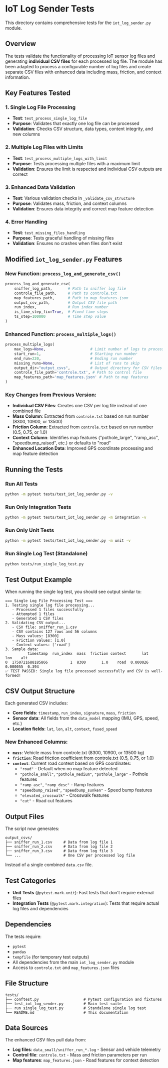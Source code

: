 # IoT Log Sender Tests

This directory contains comprehensive tests for the `iot_log_sender.py` module.

## Overview

The tests validate the functionality of processing IoT sensor log files and generating **individual CSV files** for each processed log file. The module has been adapted to process a configurable number of log files and create separate CSV files with enhanced data including mass, friction, and context information.

## Key Features Tested

### 1. Single Log File Processing
- **Test**: `test_process_single_log_file`
- **Purpose**: Validates that exactly one log file can be processed
- **Validation**: Checks CSV structure, data types, content integrity, and new columns

### 2. Multiple Log Files with Limits
- **Test**: `test_process_multiple_logs_with_limit`
- **Purpose**: Tests processing multiple files with a maximum limit
- **Validation**: Ensures the limit is respected and individual CSV outputs are correct

### 3. Enhanced Data Validation
- **Test**: Various validation checks in `_validate_csv_structure`
- **Purpose**: Validates mass, friction, and context columns
- **Validation**: Ensures data integrity and correct map feature detection

### 4. Error Handling
- **Test**: `test_missing_files_handling`
- **Purpose**: Tests graceful handling of missing files
- **Validation**: Ensures no crashes when files don't exist

## Modified `iot_log_sender.py` Features

### New Function: `process_log_and_generate_csv()`
```python
process_log_and_generate_csv(
    sniffer_log_path,       # Path to sniffer log file
    controle_file_path,     # Path to controle.txt
    map_features_path,      # Path to map_features.json  
    output_csv_path,        # Output CSV file path
    run_index,              # Run index number
    is_time_step_fix=True,  # Fixed time steps
    ts_step=100000          # Time step value
)
```

### Enhanced Function: `process_multiple_logs()`
```python
process_multiple_logs(
    max_logs=None,                    # Limit number of logs to process
    start_run=1,                      # Starting run number
    end_run=220,                      # Ending run number
    missing_runs=None,                # List of runs to skip
    output_dir="output_csvs",         # Output directory for CSV files
    controle_file_path='controle.txt', # Path to control file
    map_features_path='map_features.json' # Path to map features
)
```

### Key Changes from Previous Version:
- **Individual CSV Files**: Creates one CSV per log file instead of one combined file
- **Mass Column**: Extracted from `controle.txt` based on run number (8300, 10900, or 13500)
- **Friction Column**: Extracted from `controle.txt` based on run number (0.5, 0.75, or 1.0)
- **Context Column**: Identifies map features ("pothole_large", "ramp_asc", "speedbump_raised", etc.) or defaults to "road"
- **Enhanced Location Data**: Improved GPS coordinate processing and map feature detection

## Running the Tests

### Run All Tests
```bash
python -m pytest tests/test_iot_log_sender.py -v
```

### Run Only Integration Tests
```bash
python -m pytest tests/test_iot_log_sender.py -m integration -v
```

### Run Only Unit Tests
```bash
python -m pytest tests/test_iot_log_sender.py -m unit -v
```

### Run Single Log Test (Standalone)
```bash
python tests/run_single_log_test.py
```

## Test Output Example

When running the single log test, you should see output similar to:
```
=== Single Log File Processing Test ===
1. Testing single log file processing...
   - Processed 1 files successfully
   - Attempted 1 files
   - Generated 1 CSV files
2. Validating CSV output...
   - CSV file: sniffer_run_1.csv
   - CSV contains 127 rows and 56 columns
   - Mass values: [8300]
   - Friction values: [1.0]
   - Context values: ['road']
3. Sample data:
          timestamp  run_index  mass  friction context       lat       lon    alt
0  1750721688185866          1  8300       1.0    road  0.000026  0.000055  0.394
✅ TEST PASSED: Single log file processed successfully and CSV is well-formed!
```

## CSV Output Structure

Each generated CSV includes:
- **Core fields**: `timestamp`, `run_index`, `signature`, `mass`, `friction`
- **Sensor data**: All fields from the `data_model` mapping (IMU, GPS, speed, etc.)
- **Location fields**: `lat`, `lon`, `alt`, `context`, `fused_speed`

### New Enhanced Columns:
- **`mass`**: Vehicle mass from controle.txt (8300, 10900, or 13500 kg)
- **`friction`**: Road friction coefficient from controle.txt (0.5, 0.75, or 1.0)
- **`context`**: Current road context based on GPS coordinates:
  - `"road"` - Default when no map feature detected
  - `"pothole_small"`, `"pothole_medium"`, `"pothole_large"` - Pothole features
  - `"ramp_asc"`, `"ramp_desc"` - Ramp features  
  - `"speedbump_raised"`, `"speedbump_sunken"` - Speed bump features
  - `"elevated_crosswalk"` - Crosswalk features
  - `"cut"` - Road cut features

## Output Files

The script now generates:
```
output_csvs/
├── sniffer_run_1.csv     # Data from log file 1
├── sniffer_run_2.csv     # Data from log file 2
├── sniffer_run_3.csv     # Data from log file 3
└── ...                   # One CSV per processed log file
```

Instead of a single combined `data.csv` file.

## Test Categories

- **Unit Tests** (`@pytest.mark.unit`): Fast tests that don't require external files
- **Integration Tests** (`@pytest.mark.integration`): Tests that require actual log files and dependencies

## Dependencies

The tests require:
- `pytest`
- `pandas`
- `tempfile` (for temporary test outputs)
- All dependencies from the main `iot_log_sender.py` module
- Access to `controle.txt` and `map_features.json` files

## File Structure

```
tests/
├── conftest.py                    # Pytest configuration and fixtures
├── test_iot_log_sender.py         # Main test suite
├── run_single_log_test.py         # Standalone single log test
└── README.md                      # This documentation
```

## Data Sources

The enhanced CSV files pull data from:
- **Log files**: `data_small/sniffer_run_*.log` - Sensor and vehicle telemetry
- **Control file**: `controle.txt` - Mass and friction parameters per run
- **Map features**: `map_features.json` - Road features for context detection